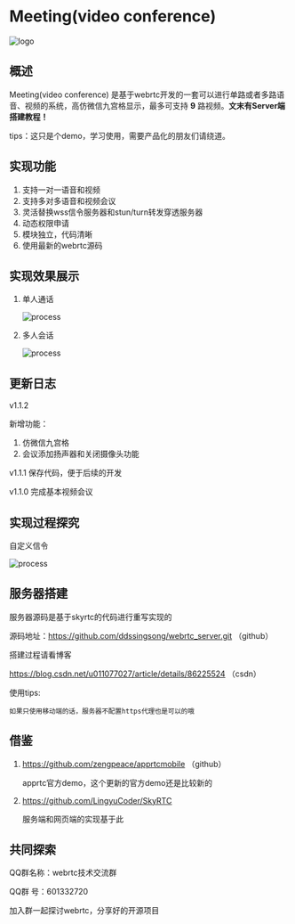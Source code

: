 # Meeting(video conference)
![logo](https://github.com/ddssingsong/webrtc_android/blob/master/image/logo.png)



## 概述

Meeting(video conference) 是基于webrtc开发的一套可以进行单路或者多路语音、视频的系统，高仿微信九宫格显示，最多可支持 **9** 路视频。**文末有Server端搭建教程！**

tips：这只是个demo，学习使用，需要产品化的朋友们请绕道。

## 实现功能

1. 支持一对一语音和视频
2. 支持多对多语音和视频会议
3. 灵活替换wss信令服务器和stun/turn转发穿透服务器
4. 动态权限申请
5. 模块独立，代码清晰
6. 使用最新的webrtc源码

## 实现效果展示

1. 单人通话

   ![process](https://github.com/ddssingsong/webrtc_android/blob/master/image/image3.png)



2. 多人会话

   ![process](https://github.com/ddssingsong/webrtc_android/blob/master/image/image5.png)



## 更新日志

v1.1.2 

 新增功能：

1. 仿微信九宫格
2. 会议添加扬声器和关闭摄像头功能

v1.1.1 保存代码，便于后续的开发

v1.1.0  完成基本视频会议



## 实现过程探究

自定义信令

![process](https://github.com/ddssingsong/webrtc_android/blob/master/image/image2.jpg)



## 服务器搭建

服务器源码是基于skyrtc的代码进行重写实现的

源码地址：https://github.com/ddssingsong/webrtc_server.git  （github）

搭建过程请看博客

https://blog.csdn.net/u011077027/article/details/86225524  （csdn）

使用tips:

```
如果只使用移动端的话，服务器不配置https代理也是可以的哦
```





## 借鉴

1. https://github.com/zengpeace/apprtcmobile （github）

   apprtc官方demo，这个更新的官方demo还是比较新的

2. https://github.com/LingyuCoder/SkyRTC

   服务端和网页端的实现基于此



## 共同探索

QQ群名称：webrtc技术交流群

QQ群   号：601332720

加入群一起探讨webrtc，分享好的开源项目

















